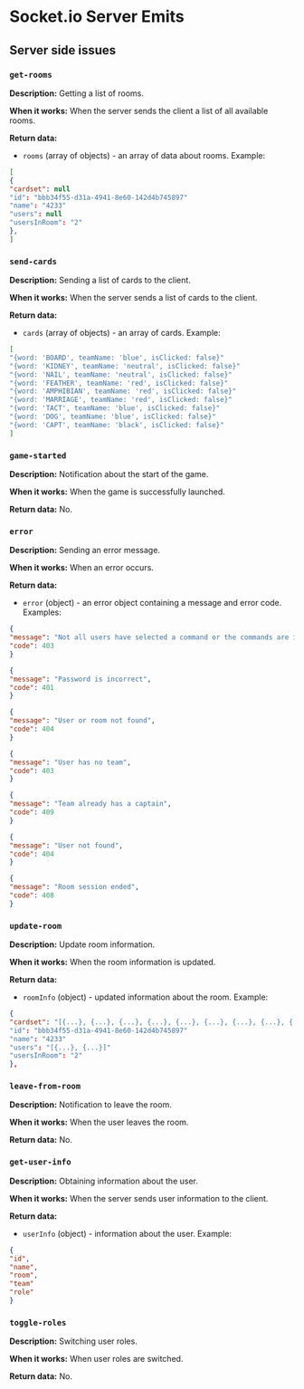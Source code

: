 

# Socket.io Server Emits

## Server side issues

### `get-rooms`

**Description:**
Getting a list of rooms.

**When it works:**
When the server sends the client a list of all available rooms.

**Return data:**
- `rooms` (array of objects) - an array of data about rooms. Example:
 ```json
 [
 {
 "cardset": null
 "id": "bbb34f55-d31a-4941-8e60-142d4b745897"
 "name": "4233"
 "users": null
 "usersInRoom": "2"
 },
 ]
 ```

### `send-cards`

**Description:**
Sending a list of cards to the client.

**When it works:**
When the server sends a list of cards to the client.

**Return data:**
- `cards` (array of objects) - an array of cards. Example:
 ```json
 [
 "{word: 'BOARD', teamName: 'blue', isClicked: false}"
 "{word: 'KIDNEY', teamName: 'neutral', isClicked: false}"
 "{word: 'NAIL', teamName: 'neutral', isClicked: false}"
 "{word: 'FEATHER', teamName: 'red', isClicked: false}"
 "{word: 'AMPHIBIAN', teamName: 'red', isClicked: false}"
 "{word: 'MARRIAGE', teamName: 'red', isClicked: false}"
 "{word: 'TACT', teamName: 'blue', isClicked: false}"
 "{word: 'DOG', teamName: 'blue', isClicked: false}"
 "{word: 'CAPT', teamName: 'black', isClicked: false}"
 ]
 ```

### `game-started`

**Description:**
Notification about the start of the game.

**When it works:**
When the game is successfully launched.

**Return data:**
No.

### `error`

**Description:**
Sending an error message.

**When it works:**
When an error occurs.

**Return data:**
- `error` (object) - an error object containing a message and error code. Examples:
 ```json
 {
 "message": "Not all users have selected a command or the commands are incomplete",
 "code": 403
 }
 ```
 ```json
 {
 "message": "Password is incorrect",
 "code": 401
 }
 ```
 ```json
 {
 "message": "User or room not found",
 "code": 404
 }
 ```
 ```json
 {
 "message": "User has no team",
 "code": 403
 }
 ```
 ```json
 {
 "message": "Team already has a captain",
 "code": 409
 }
 ```
 ```json
 {
 "message": "User not found",
 "code": 404
 }
 ```
  ```json
 {
 "message": "Room session ended",
 "code": 408
 }
 ```

### `update-room`

**Description:**
Update room information.

**When it works:**
When the room information is updated.

**Return data:**
- `roomInfo` (object) - updated information about the room. Example:
 ```json
 {
 "cardset": "[{...}, {...}, {...}, {...}, {...}, {...}, {...}, {...}, {...}]"
 "id": "bbb34f55-d31a-4941-8e60-142d4b745897"
 "name": "4233"
 "users": "[{...}, {...}]"
 "usersInRoom": "2"
 },
 ```

### `leave-from-room`

**Description:**
Notification to leave the room.

**When it works:**
When the user leaves the room.

**Return data:**
No.

### `get-user-info`

**Description:**
Obtaining information about the user.

**When it works:**
When the server sends user information to the client.

**Return data:**
- `userInfo` (object) - information about the user. Example:
 ```json
 {
 "id",
 "name",
 "room",
 "team"
 "role"
 }
 ```

### `toggle-roles`

**Description:**
Switching user roles.

**When it works:**
When user roles are switched.

**Return data:**
No.

